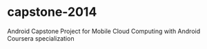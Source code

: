 # capstone-2014
Android Capstone Project for Mobile Cloud Computing with Android Coursera specialization
